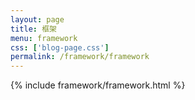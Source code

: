 ```yaml
---
layout: page
title: 框架
menu: framework
css: ['blog-page.css']
permalink: /framework/framework
---
```


{% include framework/framework.html %}
